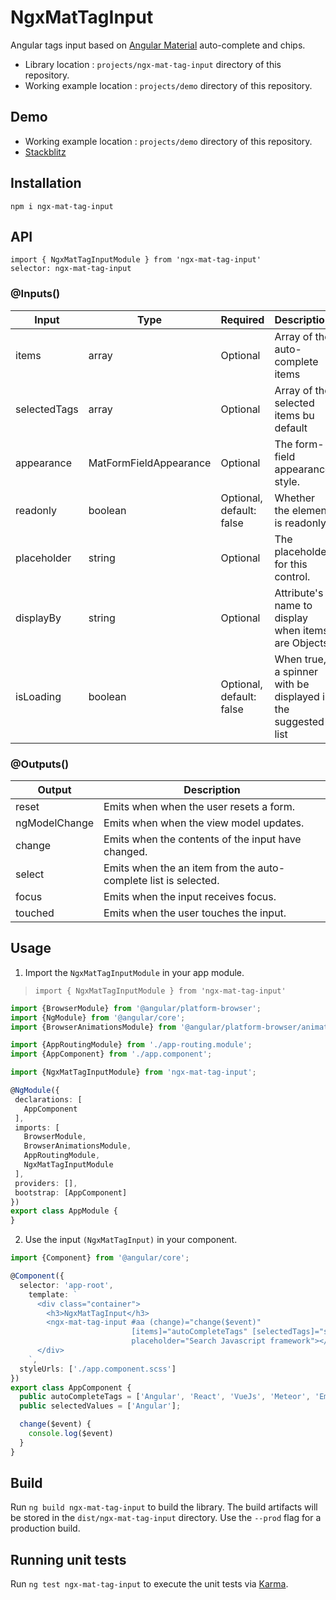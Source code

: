# NgxMatTagInput
Angular tags input based on [Angular Material](https://material.angular.io) auto-complete and chips.

* Library location : `projects/ngx-mat-tag-input` directory of this repository.
* Working example location : `projects/demo` directory of this repository.

## Demo

* Working example location : `projects/demo` directory of this repository.
* [Stackblitz](https://stackblitz.com/@adnanelamghari)

## Installation

`npm i ngx-mat-tag-input`

## API

`import { NgxMatTagInputModule } from 'ngx-mat-tag-input'
`<br>
`selector: ngx-mat-tag-input`

### @Inputs()

| Input                 | Type                   | Required                 | Description                                                  |
| --------------------- | ---------------------- | ------------------------ | ------------------------------------------------------------ |
| items                 | array                  | Optional                 | Array of the auto-complete items                             | 
| selectedTags          | array                  | Optional                 | Array of the selected items bu default                       | 
| appearance            | MatFormFieldAppearance | Optional                 | The form-field appearance style.                             |
| readonly              | boolean                | Optional, default: false | Whether the element is readonly.                             |
| placeholder           | string                 | Optional                 | The placeholder for this control.                            |
| displayBy             | string                 | Optional                 | Attribute's name to display when items are Objects           |
| isLoading             | boolean                | Optional, default: false | When true, a spinner with be displayed in the suggested list |

### @Outputs()

| Output                | Description                                                      |
| ----------------      | ---------------------------------------------------------------- |
| reset                 | Emits when when the user resets a form.                          |
| ngModelChange         | Emits when when the view model updates.                          |
| change                | Emits when the contents of the input have changed.               |
| select                | Emits when the an item from the auto-complete list is selected.  |
| focus                 | Emits when the input receives focus.                             |
| touched               | Emits when the user touches the input.                           |

## Usage

1) Import the `NgxMatTagInputModule` in your app module.
 > `import { NgxMatTagInputModule } from 'ngx-mat-tag-input'`

 ```typescript
import {BrowserModule} from '@angular/platform-browser';
import {NgModule} from '@angular/core';
import {BrowserAnimationsModule} from '@angular/platform-browser/animations';

import {AppRoutingModule} from './app-routing.module';
import {AppComponent} from './app.component';

import {NgxMatTagInputModule} from 'ngx-mat-tag-input';

@NgModule({
  declarations: [
    AppComponent
  ],
  imports: [
    BrowserModule,
    BrowserAnimationsModule,
    AppRoutingModule,
    NgxMatTagInputModule
  ],
  providers: [],
  bootstrap: [AppComponent]
})
export class AppModule {
}
 ```

 2) Use the input `(NgxMatTagInput)` in your component.

```typescript
import {Component} from '@angular/core';

@Component({
  selector: 'app-root',
    template: `
      <div class="container">
        <h3>NgxMatTagInput</h3>
        <ngx-mat-tag-input #aa (change)="change($event)"
                           [items]="autoCompleteTags" [selectedTags]="selectedValues" appearance="outline"
                           placeholder="Search Javascript framework"></ngx-mat-tag-input>
      </div>
    `,
  styleUrls: ['./app.component.scss']
})
export class AppComponent {
  public autoCompleteTags = ['Angular', 'React', 'VueJs', 'Meteor', 'Ember.js', 'Aurelia', 'Backbone.js'];
  public selectedValues = ['Angular'];

  change($event) {
    console.log($event)
  }
}
```

## Build

Run `ng build ngx-mat-tag-input` to build the library. The build artifacts will be stored in the `dist/ngx-mat-tag-input` directory. Use the `--prod` flag for a production build.

## Running unit tests

Run `ng test ngx-mat-tag-input` to execute the unit tests via [Karma](https://karma-runner.github.io).

